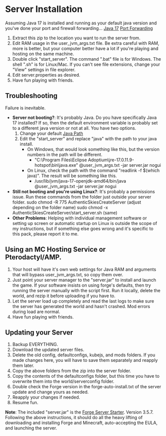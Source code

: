 # Server Installation
Assuming Java 17 is installed and running as your default java version and you've done your port and firewall forwarding...
[Java 17](https://adoptium.net/temurin/releases/?os=any&arch=x64&package=jre&version=17)
[Port Forwarding](https://www.wikihow.com/Portforward-Minecraft)

1. Extract this zip to the location you want to run the server from.
2. Edit RAM usage in the user_jvm_args.txt file.  Be extra careful with RAM, more is better, but your computer better have a lot if you're playing and hosting on the same machine.
3. Double click "start_server".  The command ".bat" file is for Windows.  The shell ".sh" is for Linux/Mac.  If you can't see file extensions, change your "View" settings in file explorer.
4. Edit server.properties as desired.
5. Have fun playing with friends.

## Troubleshooting
Failure is inevitable.
* **Server not booting?**:  It's probably Java.  Do you have specifically Java 17 installed?  If so, then the default environment variable is probably set to a different java version or not at all.  You have two options.
	1. Change your default [Java Path](https://www.java.com/en/download/help/path.html)
	2. Edit the "start_server" and replace "java" with the path to your java install.
		* On Windows, that would look something like this, but the version numbers in the path will be different.
			* "C:\Program Files\Eclipse Adoptium\jre-17.0.11.9-hotspot\bin\java.exe" @user_jvm_args.txt -jar server.jar nogui
		* On Linux, check the path with the command "readlink -f $(which java)".  The result will be something like this.
			*  /usr/lib/jvm/java-17-openjdk-amd64/bin/java @user_jvm_args.txt -jar server.jar nogui
*  **Still not booting and you're using Linux?**: It's probably a permissions issue.  Run these commands from the folder just outside your server folder.
	sudo chmod -R 775 AuthenticSkiesCreateServer	(adjust depending on the folder name)
	sudo chmod -x AuthenticSkiesCreateServer/start_server.sh  (same)
* **Other Problems**: Helping with individual management software or setting up screen or automatic startup on Linux is outside the scope of my instructions, but if something else goes wrong and it's specific to this pack, please report it to me.

## Using an MC Hosting Service or Pterodactyl/AMP.
1. Your host will have it's own web settings for Java RAM and arguments that will bypass user_jvm_args.txt, so copy them over.
2. Just point your server manager to the "server.jar" to install and launch the game.  If your software insists on using forge's defaults, then try running the server manually with the script first.  Run it locally, delete the world, and rezip it before uploading if you have to.
3. Let the server load up completely and read the last logs to make sure the server has generated the world and hasn't crashed.  Mod errors during load are normal.
4. Have fun playing with friends.

## Updating your Server
1. Backup EVERYTHING.
2. Download the updated server files.
3. Delete the old config, defaultconfigs, kubejs, and mods folders.  If you made changes here, you will have to save them separately and reapply them later.
4. Copy the above folders from the zip into the server folder.
5. Copy the contents of the defaultconfigs folder, but this time you have to overwrite them into the world/serverconfig folder.
6. Double check the Forge version in the forge-auto-install.txt of the server update and change yours as needed.
7. Reapply your changes if needed.
8. Resume fun.

**Note**: The included "server.jar" is the [Forge Server Starter](https://www.curseforge.com/minecraft/mc-mods/forge-server-starter).  Version 3.5.7.  Following the above instructions, it should do all the heavy lifting of downloading and installing Forge and Minecraft, auto-accepting the EULA, and launching the server.